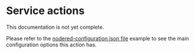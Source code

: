 # Service actions

This documentation is not yet complete.

Please refer to the [nodered-configuration.json file](/config/nodered-configuration.json) example to see the main configuration options this action has.

